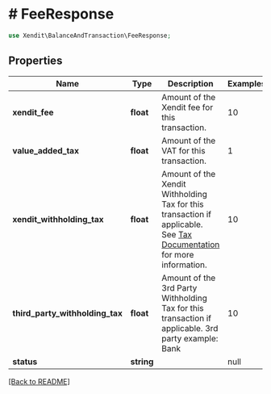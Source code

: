 # # FeeResponse


```php
use Xendit\BalanceAndTransaction\FeeResponse;
```

## Properties

Name | Type | Description | Examples | Notes
------------ | ------------- | ------------- | ------------- | ------------- 
**xendit_fee** | **float** | Amount of the Xendit fee for this transaction. | 10 | 
**value_added_tax** | **float** | Amount of the VAT for this transaction. | 1 | 
**xendit_withholding_tax** | **float** | Amount of the Xendit Withholding Tax for this transaction if applicable. See [Tax Documentation](https://docs.xendit.co/fees-and-vat#vat) for more information. | 10 |  [optional]
**third_party_withholding_tax** | **float** | Amount of the 3rd Party Withholding Tax for this transaction if applicable. 3rd party example: Bank | 10 |  [optional]
**status** | **string** |  | null |  [optional]

[[Back to README]](../../README.md)
